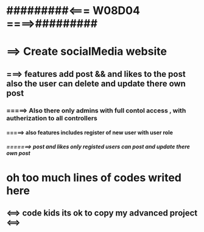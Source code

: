#         #########<=== W08D04 ====>#########
# ==> Create socialMedia website
## ===> features add post && and likes to the post also the user can delete and update there own post 
### =====> Also there only admins with full contol access , with autherization to all controllers
#### =====> also features includes register of new user with user role
##### =======> post and likes only registed users can post and update there own post 
# oh too much lines of codes writed here 
## <==> code kids its ok to copy my advanced project <==> ##